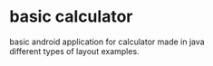 # basic calculator
basic android application for calculator made in java <br>
different types of layout examples. 
